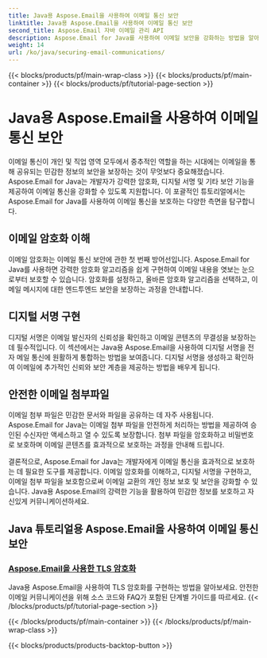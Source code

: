 ```yaml
---
title: Java용 Aspose.Email을 사용하여 이메일 통신 보안
linktitle: Java용 Aspose.Email을 사용하여 이메일 통신 보안
second_title: Aspose.Email 자바 이메일 관리 API
description: Aspose.Email for Java를 사용하여 이메일 보안을 강화하는 방법을 알아보세요. 우리 튜토리얼에서는 안전한 이메일 통신을 위한 암호화, 디지털 서명 등을 다룹니다.
weight: 14
url: /ko/java/securing-email-communications/
---
```


{{< blocks/products/pf/main-wrap-class >}}
{{< blocks/products/pf/main-container >}}
{{< blocks/products/pf/tutorial-page-section >}}

# Java용 Aspose.Email을 사용하여 이메일 통신 보안


이메일 통신이 개인 및 직업 영역 모두에서 중추적인 역할을 하는 시대에는 이메일을 통해 공유되는 민감한 정보의 보안을 보장하는 것이 무엇보다 중요해졌습니다. Aspose.Email for Java는 개발자가 강력한 암호화, 디지털 서명 및 기타 보안 기능을 제공하여 이메일 통신을 강화할 수 있도록 지원합니다. 이 포괄적인 튜토리얼에서는 Aspose.Email for Java를 사용하여 이메일 통신을 보호하는 다양한 측면을 탐구합니다.

## 이메일 암호화 이해
이메일 암호화는 이메일 통신 보안에 관한 첫 번째 방어선입니다. Aspose.Email for Java를 사용하면 강력한 암호화 알고리즘을 쉽게 구현하여 이메일 내용을 엿보는 눈으로부터 보호할 수 있습니다. 암호화를 설정하고, 올바른 암호화 알고리즘을 선택하고, 이메일 메시지에 대한 엔드투엔드 보안을 보장하는 과정을 안내합니다.

## 디지털 서명 구현
디지털 서명은 이메일 발신자의 신뢰성을 확인하고 이메일 콘텐츠의 무결성을 보장하는 데 필수적입니다. 이 섹션에서는 Java용 Aspose.Email을 사용하여 디지털 서명을 전자 메일 통신에 원활하게 통합하는 방법을 보여줍니다. 디지털 서명을 생성하고 확인하여 이메일에 추가적인 신뢰와 보안 계층을 제공하는 방법을 배우게 됩니다.

## 안전한 이메일 첨부파일
이메일 첨부 파일은 민감한 문서와 파일을 공유하는 데 자주 사용됩니다. Aspose.Email for Java는 이메일 첨부 파일을 안전하게 처리하는 방법을 제공하여 승인된 수신자만 액세스하고 열 수 있도록 보장합니다. 첨부 파일을 암호화하고 비밀번호로 보호하며 이메일 콘텐츠를 효과적으로 보호하는 과정을 안내해 드립니다.

결론적으로, Aspose.Email for Java는 개발자에게 이메일 통신을 효과적으로 보호하는 데 필요한 도구를 제공합니다. 이메일 암호화를 이해하고, 디지털 서명을 구현하고, 이메일 첨부 파일을 보호함으로써 이메일 교환의 개인 정보 보호 및 보안을 강화할 수 있습니다. Java용 Aspose.Email의 강력한 기능을 활용하여 민감한 정보를 보호하고 자신있게 커뮤니케이션하세요.

## Java 튜토리얼용 Aspose.Email을 사용하여 이메일 통신 보안
### [Aspose.Email을 사용한 TLS 암호화](./tls-encryption/)
Java용 Aspose.Email을 사용하여 TLS 암호화를 구현하는 방법을 알아보세요. 안전한 이메일 커뮤니케이션을 위해 소스 코드와 FAQ가 포함된 단계별 가이드를 따르세요.
{{< /blocks/products/pf/tutorial-page-section >}}

{{< /blocks/products/pf/main-container >}}
{{< /blocks/products/pf/main-wrap-class >}}

{{< blocks/products/products-backtop-button >}}
